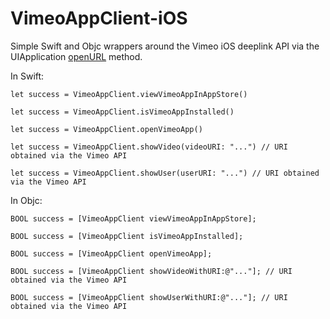 VimeoAppClient-iOS
==================

Simple Swift and Objc wrappers around the Vimeo iOS deeplink API via the UIApplication [openURL](https://developer.apple.com/Library/ios/documentation/UIKit/Reference/UIApplication_Class/index.html#//apple_ref/occ/instm/UIApplication/openURL:) method.

In Swift:

```
let success = VimeoAppClient.viewVimeoAppInAppStore()

let success = VimeoAppClient.isVimeoAppInstalled()

let success = VimeoAppClient.openVimeoApp()

let success = VimeoAppClient.showVideo(videoURI: "...") // URI obtained via the Vimeo API

let success = VimeoAppClient.showUser(userURI: "...") // URI obtained via the Vimeo API
```

In Objc:

```
BOOL success = [VimeoAppClient viewVimeoAppInAppStore];

BOOL success = [VimeoAppClient isVimeoAppInstalled];

BOOL success = [VimeoAppClient openVimeoApp];

BOOL success = [VimeoAppClient showVideoWithURI:@"..."]; // URI obtained via the Vimeo API

BOOL success = [VimeoAppClient showUserWithURI:@"..."]; // URI obtained via the Vimeo API
```
